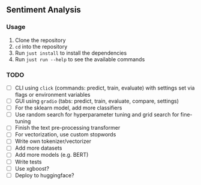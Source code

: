 Sentiment Analysis
---

### Usage
1. Clone the repository
2. `cd` into the repository
3. Run `just install` to install the dependencies
4. Run `just run --help` to see the available commands


### TODO
- [ ] CLI using `click` (commands: predict, train, evaluate) with settings set via flags or environment variables
- [ ] GUI using `gradio` (tabs: predict, train, evaluate, compare, settings)
- [ ] For the sklearn model, add more classifiers
- [ ] Use random search for hyperparameter tuning and grid search for fine-tuning
- [ ] Finish the text pre-processing transformer
- [ ] For vectorization, use custom stopwords
- [ ] Write own tokenizer/vectorizer
- [ ] Add more datasets
- [ ] Add more models (e.g. BERT)
- [ ] Write tests
- [ ] Use xgboost?
- [ ] Deploy to huggingface?
